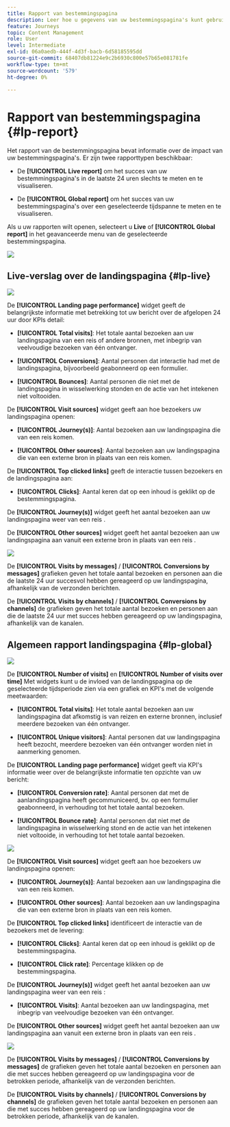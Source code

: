 ```yaml
---
title: Rapport van bestemmingspagina
description: Leer hoe u gegevens van uw bestemmingspagina's kunt gebruiken
feature: Journeys
topic: Content Management
role: User
level: Intermediate
exl-id: 06a0aedb-444f-4d3f-bacb-6d58185595dd
source-git-commit: 68407db81224e9c2b6930c800e57b65e081781fe
workflow-type: tm+mt
source-wordcount: '579'
ht-degree: 0%

---
```


# Rapport van bestemmingspagina {#lp-report}

Het rapport van de bestemmingspagina bevat informatie over de impact van uw bestemmingspagina&#39;s. Er zijn twee rapporttypen beschikbaar:

* De **[!UICONTROL Live report]** om het succes van uw bestemmingspagina&#39;s in de laatste 24 uren slechts te meten en te visualiseren.

* De **[!UICONTROL Global report]** om het succes van uw bestemmingspagina&#39;s over een geselecteerde tijdspanne te meten en te visualiseren.

Als u uw rapporten wilt openen, selecteert u **Live** of **[!UICONTROL Global report]** in het geavanceerde menu van de geselecteerde bestemmingspagina.

![](../assets/landing_page_report_1.png)

## Live-verslag over de landingspagina {#lp-live}

![](../assets/landing_page_report_2.png)

De **[!UICONTROL Landing page performance]** widget geeft de belangrijkste informatie met betrekking tot uw bericht over de afgelopen 24 uur door KPIs detail:

* **[!UICONTROL Total visits]**: Het totale aantal bezoeken aan uw landingspagina van een reis of andere bronnen, met inbegrip van veelvoudige bezoeken van één ontvanger.

* **[!UICONTROL Conversions]**: Aantal personen dat interactie had met de landingspagina, bijvoorbeeld geabonneerd op een formulier.

* **[!UICONTROL Bounces]**: Aantal personen die niet met de landingspagina in wisselwerking stonden en de actie van het intekenen niet voltooiden.

De **[!UICONTROL Visit sources]** widget geeft aan hoe bezoekers uw landingspagina openen:

* **[!UICONTROL Journey(s)]**: Aantal bezoeken aan uw landingspagina die van een reis komen.

* **[!UICONTROL Other sources]**: Aantal bezoeken aan uw landingspagina die van een externe bron in plaats van een reis komen.

De **[!UICONTROL Top clicked links]** geeft de interactie tussen bezoekers en de landingspagina aan:

* **[!UICONTROL Clicks]**: Aantal keren dat op een inhoud is geklikt op de bestemmingspagina.

De **[!UICONTROL Journey(s)]** widget geeft het aantal bezoeken aan uw landingspagina weer van een reis .

De **[!UICONTROL Other sources]** widget geeft het aantal bezoeken aan uw landingspagina aan vanuit een externe bron in plaats van een reis .

![](../assets/landing_page_report_3.png)

De **[!UICONTROL Visits by messages]** / **[!UICONTROL Conversions by messages]** grafieken geven het totale aantal bezoeken en personen aan die de laatste 24 uur succesvol hebben gereageerd op uw landingspagina, afhankelijk van de verzonden berichten.

De **[!UICONTROL Visits by channels]** / **[!UICONTROL Conversions by channels]** de grafieken geven het totale aantal bezoeken en personen aan die de laatste 24 uur met succes hebben gereageerd op uw landingspagina, afhankelijk van de kanalen.

## Algemeen rapport landingspagina {#lp-global}

![](../assets/landing_page_report_4.png)

De **[!UICONTROL Number of visits]** en **[!UICONTROL Number of visits over time]** Met widgets kunt u de invloed van de landingspagina op de geselecteerde tijdsperiode zien via een grafiek en KPI&#39;s met de volgende meetwaarden:

* **[!UICONTROL Total visits]**: Het totale aantal bezoeken aan uw landingspagina dat afkomstig is van reizen en externe bronnen, inclusief meerdere bezoeken van één ontvanger.

* **[!UICONTROL Unique visitors]**: Aantal personen dat uw landingspagina heeft bezocht, meerdere bezoeken van één ontvanger worden niet in aanmerking genomen.

De **[!UICONTROL Landing page performance]** widget geeft via KPI&#39;s informatie weer over de belangrijkste informatie ten opzichte van uw bericht:

* **[!UICONTROL Conversion rate]**: Aantal personen dat met de aanlandingspagina heeft gecommuniceerd, bv. op een formulier geabonneerd, in verhouding tot het totale aantal bezoeken.

* **[!UICONTROL Bounce rate]**: Aantal personen dat niet met de landingspagina in wisselwerking stond en de actie van het intekenen niet voltooide, in verhouding tot het totale aantal bezoeken.

![](../assets/landing_page_report_5.png)

De **[!UICONTROL Visit sources]** widget geeft aan hoe bezoekers uw landingspagina openen:

* **[!UICONTROL Journey(s)]**: Aantal bezoeken aan uw landingspagina die van een reis komen.

* **[!UICONTROL Other sources]**: Aantal bezoeken aan uw landingspagina die van een externe bron in plaats van een reis komen.

De **[!UICONTROL Top clicked links]** identificeert de interactie van de bezoekers met de levering:

* **[!UICONTROL Clicks]**: Aantal keren dat op een inhoud is geklikt op de bestemmingspagina.

* **[!UICONTROL Click rate]**: Percentage klikken op de bestemmingspagina.

De **[!UICONTROL Journey(s)]** widget geeft het aantal bezoeken aan uw landingspagina weer van een reis :

* **[!UICONTROL Visits]**: Aantal bezoeken aan uw landingspagina, met inbegrip van veelvoudige bezoeken van één ontvanger.

De **[!UICONTROL Other sources]** widget geeft het aantal bezoeken aan uw landingspagina aan vanuit een externe bron in plaats van een reis .

![](../assets/landing_page_report_6.png)

De **[!UICONTROL Visits by messages]** / **[!UICONTROL Conversions by messages]** de grafieken geven het totale aantal bezoeken en personen aan die met succes hebben gereageerd op uw landingspagina voor de betrokken periode, afhankelijk van de verzonden berichten.

De **[!UICONTROL Visits by channels]** / **[!UICONTROL Conversions by channels]** de grafieken geven het totale aantal bezoeken en personen aan die met succes hebben gereageerd op uw landingspagina voor de betrokken periode, afhankelijk van de kanalen.
